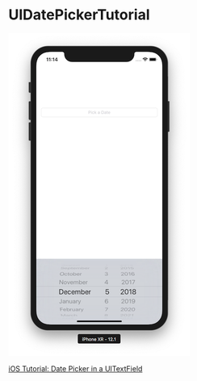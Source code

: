 # UIDatePickerTutorial

![](./datePicker.png)



[iOS Tutorial: Date Picker in a UITextField](https://www.youtube.com/watch?v=aa-lNWUVY7g)

